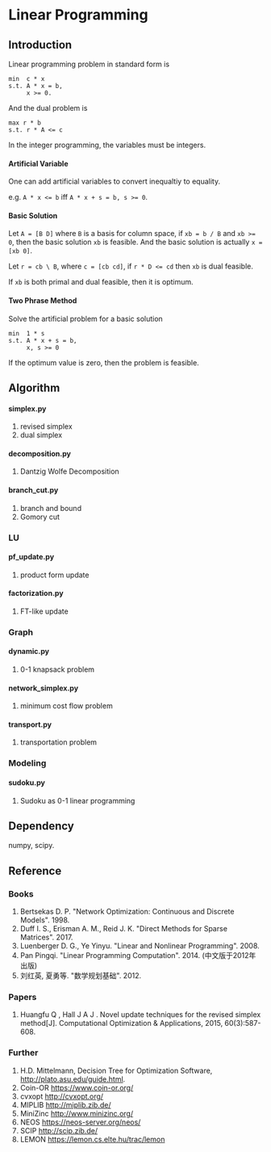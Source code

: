 # Linear Programming 

## Introduction
Linear programming problem in standard form is
```
min  c * x
s.t. A * x = b,
     x >= 0.
```
And the dual problem is 
```
max r * b
s.t. r * A <= c
```
In the integer programming, the variables must be integers.

#### Artificial Variable
One can add artificial variables to convert inequaltiy to equality.

e.g. `A * x <= b` iff `A * x + s = b, s >= 0`.

#### Basic Solution
Let `A = [B D]` where `B` is a basis for column space, if `xb = b / B` and `xb >= 0`, then the basic solution `xb` is feasible. 
And the basic solution is actually `x = [xb 0]`.

Let `r = cb \ B`, where `c = [cb cd]`, if `r * D <= cd` then `xb` is dual feasible.

If `xb` is both primal and dual feasible, then it is optimum.

#### Two Phrase Method
Solve the artificial problem for a basic solution
```
min  1 * s
s.t. A * x + s = b,
     x, s >= 0
```
If the optimum value is zero, then the problem is feasible.


## Algorithm 

#### simplex.py 
1. revised simplex 
1. dual simplex 

#### decomposition.py
1. Dantzig Wolfe Decomposition

#### branch_cut.py
1. branch and bound
1. Gomory cut

### LU
#### pf_update.py
1. product form update

#### factorization.py
1. FT-like update

### Graph

#### dynamic.py
1. 0-1 knapsack problem

#### network_simplex.py
1. minimum cost flow problem 

#### transport.py
1. transportation problem

### Modeling

#### sudoku.py
1. Sudoku as 0-1 linear programming


## Dependency
numpy, scipy.


## Reference

### Books
1. Bertsekas D. P. "Network Optimization: Continuous and Discrete Models". 1998.
2. Duff I. S., Erisman A. M., Reid J. K. "Direct Methods for Sparse Matrices". 2017.
3. Luenberger D. G., Ye Yinyu. "Linear and Nonlinear Programming". 2008.
4. Pan Pingqi. "Linear Programming Computation". 2014. (中文版于2012年出版)
5. 刘红英, 夏勇等. "数学规划基础". 2012.

### Papers
1. Huangfu Q , Hall J A J . Novel update techniques for the revised simplex method[J]. Computational Optimization & Applications, 2015, 60(3):587-608.

### Further
1. H.D. Mittelmann, Decision Tree for Optimization Software, http://plato.asu.edu/guide.html.
1. Coin-OR https://www.coin-or.org/
1. cvxopt http://cvxopt.org/
1. MIPLIB http://miplib.zib.de/
1. MiniZinc http://www.minizinc.org/
1. NEOS https://neos-server.org/neos/
1. SCIP http://scip.zib.de/
1. LEMON https://lemon.cs.elte.hu/trac/lemon


